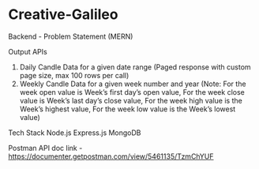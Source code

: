 # Creative-Galileo
Backend - Problem Statement (MERN)

Output APIs 

1. Daily Candle Data for a given date range (Paged response with custom page size, max 100 rows per call) 
2. Weekly Candle Data for a given week number and year (Note: For the week open value is Week’s first day’s open value, For the week close value is Week’s last day’s close value, For the week high value is the Week’s highest value, For the week low value is the Week’s lowest value)

Tech Stack 
  Node.js
  Express.js
  MongoDB

Postman API doc link - https://documenter.getpostman.com/view/5461135/TzmChYUF
